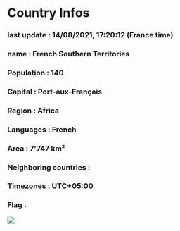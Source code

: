 # Country  Infos
### last update : 14/08/2021, 17:20:12 (France time)

### name : French Southern Territories
### Population : 140
### Capital : Port-aux-Français
### Region : Africa
### Languages : French
### Area : 7'747 km²
### Neighboring countries : 
### Timezones : UTC+05:00

### Flag :
![](https://restcountries.eu/data/atf.svg)